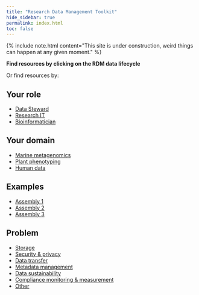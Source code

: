 ```yaml
---
title: "Research Data Management Toolkit"
hide_sidebar: true
permalink: index.html
toc: false
---
```


{% include note.html content="This site is under construction, weird things can happen at any given moment." %}

<p class="centered"><strong>Find resources by clicking on the RDM data lifecycle</strong></p>
<object type="image/svg+xml" data="images/RDM_circle_final4.svg"></object>
<p>Or find resources by:</p>
<div class="flexbox">
<div>
    <h2 class="button no_anchor">Your role</h2>
    <ul class="child-box">
    <li><a href="data_stewards">Data Steward</a></li>
    <li><a href="research_it">Research IT</a></li>
    <li><a href="bioinformatician">Bioinformatician</a></li>
    </ul>
</div>
<div>
    <h2 class="button no_anchor">Your domain</h2>
    <ul class="child-box">
    <li><a href="marine_metagenomics_usecase">Marine metagenomics</a></li>
    <li><a href="plant_phenotyping_usecase">Plant phenotyping</a></li>
    <li><a href="humandata_usecase">Human data</a></li>
    </ul>
</div>
<div>
    <h2 class="button no_anchor">Examples</h2>
    <ul class="child-box">
    <li><a href="">Assembly 1</a></li>
    <li><a href="">Assembly 2</a></li>
    <li><a href="">Assembly 3</a></li>
    </ul>
</div>
<div>
    <h2 class="button no_anchor">Problem</h2>
    <ul class="child-box">
    <li><a href="storage">Storage</a></li>
    <li><a href="security_&_privacy">Security & privacy</a></li>
    <li><a href="data_transfer">Data transfer</a></li>
    <li><a href="metadata_management">Metadata management</a></li>
    <li><a href="data_sustainability">Data sustainability</a></li>
    <li><a href="compliance_monitoring_&_measurement">Compliance monitoring & measurement</a></li>
    <li><a href="other_functional_areas">Other</a></li>
    </ul>
</div>
</div> <!-- /.flexbox -->